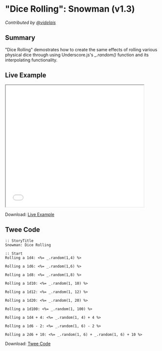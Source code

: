 # "Dice Rolling": Snowman (v1.3)

*Contributed by <a href="https://github.com/videlais">@videlais</a>*

## Summary

"Dice Rolling" demostrates how to create the same effects of rolling various physical dice through using Underscore.js's *_.random()* function and its interpolating functionality.

## Live Example

<section>
<iframe src="snowman_dicerolling_example.html" height=400 width=90%></iframe>


Download: <a href="snowman_dicerolling_example.html" target="_blank">Live Example</a>
</section>

## Twee Code

```
:: StoryTitle
Snowman: Dice Rolling

:: Start
Rolling a 1d4: <%= _.random(1,4) %>

Rolling a 1d6: <%= _.random(1,6) %>

Rolling a 1d8: <%= _.random(1,8) %>

Rolling a 1d10: <%= _.random(1, 10) %>

Rolling a 1d12: <%= _.random(1, 12) %>

Rolling a 1d20: <%= _.random(1, 20) %>

Rolling a 1d100: <%= _.random(1, 100) %> 

Rolling a 1d4 + 4: <%= _.random(1, 4) + 4 %>

Rolling a 1d6 - 2: <%= _.random(1, 6) - 2 %>

Rolling a 2d6 + 10: <%= _.random(1, 6) + _.random(1, 6) + 10 %>

```
Download: <a href="snowman_dicerolling_twee.txt" target="_blank">Twee Code</a>
